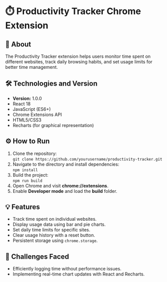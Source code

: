 <!DOCTYPE html>
<html>
<head>
  <title>Productivity Tracker Extension - README</title>
</head>
<body>
  <h1>⏱️ Productivity Tracker Chrome Extension</h1>

  <h2>📜 About</h2>
  <p>The Productivity Tracker extension helps users monitor time spent on different websites, track daily browsing habits, and set usage limits for better time management.</p>

  <h2>🛠️ Technologies and Version</h2>
  <ul>
    <li><strong>Version:</strong> 1.0.0</li>
    <li>React 18</li>
    <li>JavaScript (ES6+)</li>
    <li>Chrome Extensions API</li>
    <li>HTML5/CSS3</li>
    <li>Recharts (for graphical representation)</li>
  </ul>

  <h2>⚙️ How to Run</h2>
  <ol>
    <li>Clone the repository:<br>
      <code>git clone https://github.com/yourusername/productivity-tracker.git</code>
    </li>
    <li>Navigate to the directory and install dependencies:<br>
      <code>npm install</code>
    </li>
    <li>Build the project:<br>
      <code>npm run build</code>
    </li>
    <li>Open Chrome and visit <strong>chrome://extensions</strong>.</li>
    <li>Enable <strong>Developer mode</strong> and load the <strong>build</strong> folder.</li>
  </ol>

  <h2>💡 Features</h2>
  <ul>
    <li>Track time spent on individual websites.</li>
    <li>Display usage data using bar and pie charts.</li>
    <li>Set daily time limits for specific sites.</li>
    <li>Clear usage history with a reset button.</li>
    <li>Persistent storage using <code>chrome.storage</code>.</li>
  </ul>

  <h2>🚧 Challenges Faced</h2>
  <ul>
    <li>Efficiently logging time without performance issues.</li>
    <li>Implementing real-time chart updates with React and Recharts.</li>
  </ul>

</body>
</html>
